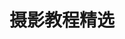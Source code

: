 ---
description: 摄影技巧，现学现用。
layout: post
results:
- primaryGenreName: Photo & Video
  version: '1.0'
  artworkUrl100: http://a1264.phobos.apple.com/us/r30/Purple4/v4/e2/d8/d9/e2d8d96d-f4a9-b780-93c7-087ed59717d2/mzl.lbltpvii.png
  trackViewUrl: https://itunes.apple.com/cn/app/she-ying-jiao-cheng-jing-xuan/id705853024?mt=8&uo=4
  artworkUrl60: http://a44.phobos.apple.com/us/r30/Purple/v4/bc/38/d1/bc38d1c0-91d1-01f6-8401-756cb201708e/Icon.png
  userRatingCountForCurrentVersion: 1
  sellerName: Truman Lam
  supportedDevices:
  - iPad23G
  - iPhone5c
  - iPhone5
  - iPhone4S
  - iPodTouchThirdGen
  - iPodTouchourthGen
  - iPadMini4G
  - iPodTouchFifthGen
  - iPadFourthGen
  - iPadWifi
  - iPad2Wifi
  - iPadMini
  - iPhone5s
  - iPhone4
  - iPadThirdGen
  - iPadFourthGen4G
  - iPad3G
  - iPadThirdGen4G
  - iPhone-3GS
  genres:
  - 摄影与录像
  - 生活
  trackName: 摄影教程精选
  description: '#特约冰点价#原价12元，现价6元，手快有，手慢无！


    单反实用摄影技巧教程，从入门到精通！


    无论是是单反摄影零基础的入门者，还是已经用过一段时间的菜鸟，这里的摄影技巧都能让你提升一个水平，是每个单反摄影爱好者必备软件！详细讲解每一个摄影技巧，以及人像摄影、风光摄影等等的技巧经验！最全最详细的摄影技巧教程，让你使用单反更得心应手！


    学习能让你提高，有技巧分享的学习，能让你越过台阶提高'
  price: 6
  trackId: 705853024
  releaseDate: '2013-09-19T02:41:33Z'
  screenshotUrls:
  - http://a3.mzstatic.com/us/r30/Purple4/v4/dd/5e/9b/dd5e9bc3-4785-0f28-2742-8be479d8eec9/screen1136x1136.jpeg
  - http://a5.mzstatic.com/us/r30/Purple4/v4/86/75/08/8675087f-7282-b6bd-43b2-5d90c1ad44f4/screen1136x1136.jpeg
  - http://a2.mzstatic.com/us/r30/Purple6/v4/5b/ea/f5/5beaf567-dd20-0c2c-a806-de51eccdfb32/screen1136x1136.jpeg
  - http://a2.mzstatic.com/us/r30/Purple/v4/b9/a1/22/b9a122af-1074-db13-3151-8d7fbad0ba4a/screen1136x1136.jpeg
  artistViewUrl: https://itunes.apple.com/cn/artist/truman-lam/id638173723?uo=4
  primaryGenreId: 6008
  averageUserRatingForCurrentVersion: 5
  kind: software
  fileSizeBytes: '10966899'
  bundleId: com.wumii.apps.k1iEHIJb
  trackContentRating: 4+
  artistName: Truman Lam
  trackCensoredName: 摄影教程精选
  isGameCenterEnabled: false
  contentAdvisoryRating: 4+
  languageCodesISO2A:
  - EN
  features: &a []
  wrapperType: software
  artworkUrl512: http://a1264.phobos.apple.com/us/r30/Purple4/v4/e2/d8/d9/e2d8d96d-f4a9-b780-93c7-087ed59717d2/mzl.lbltpvii.png
  formattedPrice: ¥6.00
  artistId: 638173723
  genreIds:
  - '6008'
  - '6012'
  currency: CNY
  ipadScreenshotUrls: *a
category: 摄影与录像
tags: tag1
resultCount: 1
title: 摄影教程精选

---